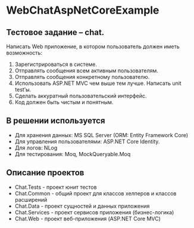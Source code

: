# WebChatAspNetCoreExample

## Тестовое задание – chat.

Написать Web приложение, в котором пользователь должен иметь возможность:
1. Зарегистрироваться в системе.
2. Отправлять сообщения всем активным пользователям.
3. Отправлять сообщения конкретному пользователю.
4. Использовать ASP.NET MVC чем выше тем лучше. Написать unit test’ы.
5. Сделать аккуратный пользовательский интерфейс.
6. Код должен быть чистым и понятным.


## В решении используется

* Для хранения данных: MS SQL Server (ORM: Entity Framework Core)
* Для управления пользователями: ASP.NET Core Identity.
* Для логов: NLog
* Для тестирования: Moq, MockQueryable.Moq

## Описание проектов

* Chat.Tests - проект юнит тестов
* Chat.Common - общий проект для классов хелперов и классов расширений
* Chat.Data - проект сущностей и данных приложения
* Chat.Services - проект сервисов приложения (бизнес-логика)
* Chat.Web - проект веб-приложения (ASP.NET Core MVC)
